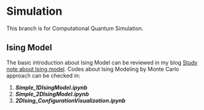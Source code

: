 # Simulation
This branch is for Computational Quantum Simulation. 

## Ising Model
The basic introduction about Ising Model can be reviewed in my blog [Study note about Ising model](https://huijiaoluo.github.io/2024/07/16/QuantumNote1/). 
Codes about Ising Modeling by Monte Carlo approach can be checked in: 
1. ***Simple_1DIsingModel.ipynb***
2. ***Simple_2DIsingModel.ipynb***
3. ***2DIsing_ConfigurationVisualization.ipynb***
